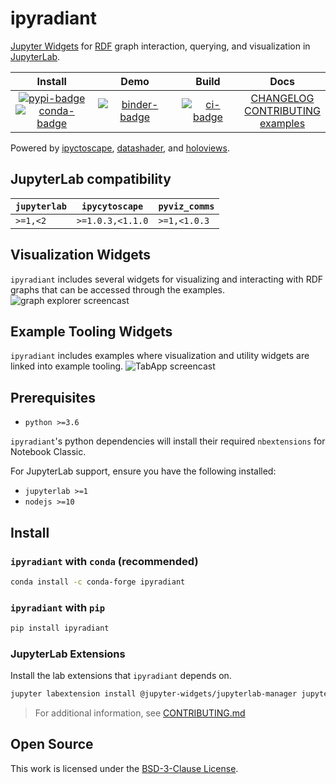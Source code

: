 # ipyradiant

[Jupyter Widgets][widgets] for [RDF][rdf] graph interaction, querying, and visualization
in [JupyterLab][jupyterlab].

|                           Install                           |            Demo             |        Build        |                          Docs                           |
| :---------------------------------------------------------: | :-------------------------: | :-----------------: | :-----------------------------------------------------: |
| [![pypi-badge][]][pypi] <br/> [![conda-badge]][conda-forge] | [![binder-badge][]][binder] | [![ci-badge][]][ci] | [CHANGELOG][] <br/> [CONTRIBUTING][] <br/> [examples][] |

Powered by [ipyctoscape][ipycytoscape], [datashader][datashader], and
[holoviews][holoviews].

## JupyterLab compatibility

| `jupyterlab`    | `ipycytoscape`   | `pyviz_comms` |
| ----------------|------------------|---------------|
| `>=1,<2`        | `>=1.0.3,<1.1.0` | `>=1,<1.0.3`  |

## Visualization Widgets

`ipyradiant` includes several widgets for visualizing and interacting with RDF graphs that can be accessed
through the examples. ![graph explorer screencast][screencast1]

## Example Tooling Widgets

`ipyradiant` includes examples where visualization and utility widgets are linked into
example tooling. ![TabApp screencast][screencast2]

## Prerequisites

- `python >=3.6`

`ipyradiant`'s python dependencies will install their required `nbextensions` for
Notebook Classic.

For JupyterLab support, ensure you have the following installed:

- `jupyterlab >=1`
- `nodejs >=10`

## Install

### `ipyradiant` with `conda` (recommended)

```bash
conda install -c conda-forge ipyradiant
```

### `ipyradiant` with `pip`

```bash
pip install ipyradiant
```

### JupyterLab Extensions

Install the lab extensions that `ipyradiant` depends on.

```bash
jupyter labextension install @jupyter-widgets/jupyterlab-manager jupyter-cytoscape @pyviz/jupyterlab_pyviz qgrid2
```

> For additional information, see [CONTRIBUTING.md][contributing]

## Open Source

This work is licensed under the [BSD-3-Clause License][license].

[license]: https://github.com/jupyrdf/ipyradiant/tree/master/LICENSE
[examples]: https://github.com/jupyrdf/ipyradiant/tree/master/index.ipynb
[contributing]: https://github.com/jupyrdf/ipyradiant/tree/master/CONTRIBUTING.md
[changelog]: https://github.com/jupyrdf/ipyradiant/tree/master/CHANGELOG.md
[ci-badge]: https://github.com/jupyrdf/ipyradiant/workflows/CI/badge.svg
[ci]: https://github.com/jupyrdf/ipyradiant/actions?query=workflow%3ACI+branch%3Amaster
[datashader]: https://datashader.org/
[binder-badge]: https://mybinder.org/badge_logo.svg
[binder]:
  https://mybinder.org/v2/gh/jupyrdf/ipyradiant/master?urlpath=lab/tree/index.ipynb
[holoviews]: http://holoviews.org/
[ipycytoscape]: https://github.com/QuantStack/ipycytoscape
[jupyterlab]: https://github.com/jupyterlab/jupyterlab
[widgets]: https://jupyter.org/widgets
[rdf]: https://www.w3.org/RDF/
[screencast1]:
  https://user-images.githubusercontent.com/32652349/105388329-852e3080-5be4-11eb-95a2-6a6c199e619a.gif
[screencast2]:
  https://user-images.githubusercontent.com/32652349/90517340-44148a80-e133-11ea-9ee4-add09ee2c0d4.gif
[pypi]: https://pypi.org/project/ipyradiant
[pypi-badge]: https://img.shields.io/pypi/v/ipyradiant
[conda-badge]: https://img.shields.io/conda/vn/conda-forge/ipyradiant
[conda-forge]: https://anaconda.org/conda-forge/ipyradiant/
